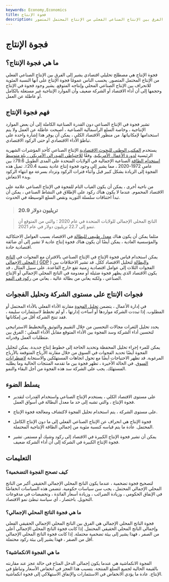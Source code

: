 ```yaml
---
keywords: Economy,Economics
title: فجوة الإنتاج
description: فجوة الإنتاج هي مصطلح تحليلي اقتصادي يشير إلى الفرق بين الإنتاج الصناعي الفعلي من الإنتاج المحتمل المتصور.
---
```


# فجوة الإنتاج
## ما هي فجوة الإنتاج؟

فجوة الإنتاج هي مصطلح تحليلي اقتصادي يشير إلى الفرق بين الإنتاج الصناعي الفعلي من الإنتاج المحتمل المتصور. يحسب الناس عمومًا فجوة الإنتاج على أنها النسبة المئوية للانحراف بين الإنتاج الصناعي المحلي وإنتاجه المتوقع. يشير وجود فجوة في الإنتاج وحجمها إلى أن أداء الاقتصاد أو الشركة ضعيف وأن الموارد الإنتاجية غير مستغلة بالكامل أو عاطلة عن العمل.

## فهم فجوة الإنتاج

تشير فجوة في الإنتاج الصناعي دون القدرة الصناعية الكاملة إلى أن بعض الموارد الإنتاجية ، وخاصة السلع الرأسمالية الصناعية ، أصبحت عاطلة عن العمل ولا يتم استخدامها لإمكانياتها. من منظور الاقتصاد الكلي ، يمكن أن يوفر هذا إشارة واحدة على تباطؤ الأداء الاقتصادي أو حتى الركود الاقتصادي.

يستخدم [المكتب الوطني للبحوث الاقتصادية](/nber) الإنتاج الصناعي كأحد المؤشرات الشهرية الرئيسية [لدورة الأعمال الأمريكية](/businesscycle). وفقًا [للاحتياطي الفيدرالي الأمريكي ، بلغ متوسط](/federalreservesystem) [استخدام الطاقة](/capacityutilizationrate) الصناعية الإجمالية في الولايات المتحدة على المدى الطويل 79.6٪ بين عامي 1972-2020 ، مما يشير إلى وجود فجوة إنتاج عادية بنسبة 20.4٪. تميل هذه الفجوة إلى الزيادة بشكل كبير قبل وأثناء فترات الركود وتزداد بسرعة مع انتهاء الركود وبدء الانتعاش.

من ناحية أخرى ، يمكن أن يكون الغياب التام للفجوة في الإنتاج الصناعي علامة على الاقتصاد المحموم. عندما لا يكون هناك ركود على الإطلاق في النشاط الصناعي ، يمكن أن تبدأ اختناقات سلسلة التوريد ونقص السلع الوسيطة في الحدوث.

> ### 20.9 تريليون دولار

> الناتج المحلي الإجمالي للولايات المتحدة في عام 2020 ؛ والتي من المتوقع أن تنمو إلى 22.7 تريليون دولار في عام 2021.

>

مثلما يمكن أن يكون هناك [معدل طبيعي للبطالة](/naturalunemployment) في الاقتصاد بسبب العوامل الاحتكاكية والمؤسسية العادية ، يمكن أيضًا أن يكون هناك فجوة إنتاج عادية لا تشير إلى أي ضائقة اقتصادية حادة.

يمكن استخدام قياس فجوة الإنتاج في الإنتاج الصناعي بالاقتران مع الفجوات في [الناتج المحلي الإجمالي (](/gdp) [GDP](/gdp) ) [والبطالة](/unemployment) لتحليل الاقتصاد ككل. قد تشير الاختلافات بين الفجوات الثلاث إلى عوامل اقتصادية زمنية تقع خارج القاعدة. على سبيل المثال ، قد يكون الاقتصاد الذي يظهر فجوة ضئيلة أو معدومة في الناتج المحلي الإجمالي أو الإنتاج الصناعي ، ولكنه يعاني من بطالة عالية ، يعاني من [ركود في النمو](/growth_recession).

## فجوات الإنتاج على مستوى الشركة وتحليل الفجوات

في إدارة الأعمال ، يتضمن [تحليل الفجوة](/gap-analysis) مقارنة الأداء الفعلي بالأداء المحتمل أو المطلوب. إذا تبددت الشركة مواردها أو أساءت إدارتها ، أو لم تخطط لاستثمارات سليمة ، فقد تنتج الشركة أقل من إمكاناتها.

يحدد تحليل الثغرات مجالات التحسين من خلال التقييم والتوثيق والتخطيط الاستراتيجي لتحسين أداء الشركة وسد الفجوة بين الأداء المتوقع مقابل الأداء الفعلي ؛ الفرق بين متطلبات العمل وقدراته.

يمكن للمرء إجراء تحليل المحفظة وتحديد الحاجة إلى خطوط إنتاج جديدة. يمكن لتحليل الفجوة أيضًا تحديد الفجوات في السوق من خلال مقارنة الأرباح المتوقعة بالأرباح المرغوبة. قد تظهر الاحتياجات أيضًا مع تحول اتجاهات المستهلكين والاستجابة [لاضطرابات السوق](/disruptive-technology). في الحالة الأخيرة ، تظهر فجوة بين ما تقدمه المنتجات الحالية وما يطلبه المستهلك. يجب على الشركة سد هذه الفجوة من أجل البقاء والنمو.

## يسلط الضوء

- على مستوى الاقتصاد الكلي ، يستخدم الإنتاج الصناعي واستخدام القدرات لتقدير فجوة الإنتاج ، والتي تشبه إلى حد ما معدل البطالة في أسواق العمل.

- على مستوى الشركة ، يتم استخدام تحليل الفجوة لاكتشاف ومعالجة فجوة الإنتاج.

- فجوة الإنتاج هي انحراف عن الإنتاج الصناعي الفعلي إلى ما دون الإنتاج الكامل المحتمل. عادة ما يتم قياسه كنسبة مئوية من إجمالي الطاقة الإنتاجية المحتملة.

- يمكن أن تشير فجوة الإنتاج الكبيرة في الاقتصاد إلى ركود وشيك أو مستمر. تشير فجوة الإنتاج الكبيرة في الشركة إلى أن أداء الشركة ضعيف.

## التعليمات

### كيف تصحح الفجوة التضخمية؟

لتصحيح فجوة تضخمية ، عندما يكون الناتج المحلي الإجمالي الحقيقي أكبر من الناتج المحلي الإجمالي المحتمل ، يجب سن سياسات حكومية. تتضمن هذه السياسات انخفاضًا في الإنفاق الحكومي ، وزيادة الضرائب ، وزيادة أسعار الفائدة ، وتخفيضات في مدفوعات التحويل. باختصار ، أي سياسة تبطئ نمو الاقتصاد.

### ما هي فجوة الناتج المحلي الإجمالي؟

فجوة الناتج المحلي الإجمالي هي الفرق بين الناتج المحلي الإجمالي الحقيقي الفعلي وإجمالي الناتج المحلي الحقيقي المحتمل. إذا كانت فجوة الناتج المحلي الإجمالي أعلى من الصفر ، فهذا يشير إلى بيئة تضخمية محتملة. إذا كانت فجوة الناتج المحلي الإجمالي أقل من الصفر ، فهذا يشير إلى بيئة ركود محتملة.

### ما هي الفجوة الانكماشية؟

الفجوة الانكماشية هي عندما يكون إجمالي الدخل المتاح في حالة عجز عند مقارنته بالقيمة الحالية لجميع السلع المنتجة. يتسبب هذا العجز في انخفاض الأسعار وتباطؤ في الإنتاج. عادة ما يؤدي الانخفاض في الاستثمارات والإنفاق الاستهلاكي إلى فجوة انكماشية.

